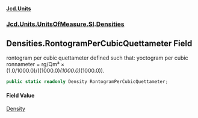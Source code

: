 #### [Jcd.Units](index.md 'index')
### [Jcd.Units.UnitsOfMeasure.SI](Jcd.Units.UnitsOfMeasure.SI.md 'Jcd.Units.UnitsOfMeasure.SI').[Densities](Densities.md 'Jcd.Units.UnitsOfMeasure.SI.Densities')

## Densities.RontogramPerCubicQuettameter Field

rontogram per cubic quettameter defined such that: yoctogram per cubic ronnameter = rg/Qm³ ×  
(1.0/1000.0)/((1000.0)*(1000.0)*(1000.0)).

```csharp
public static readonly Density RontogramPerCubicQuettameter;
```

#### Field Value
[Density](Density.md 'Jcd.Units.UnitTypes.Density')
